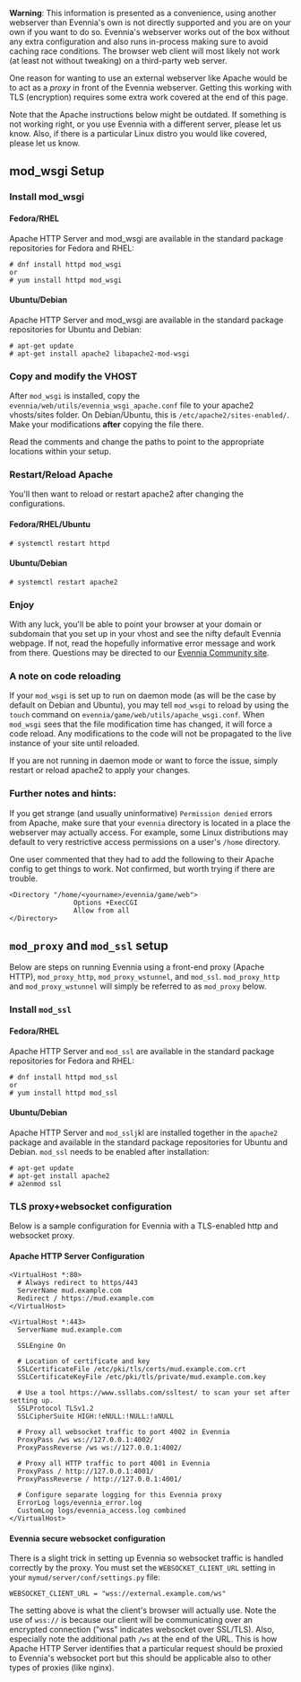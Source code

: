 
**Warning**: This information is presented as a convenience, using another webserver than Evennia's
own is not directly supported and you are on your own if you want to do so.  Evennia's webserver
works out of the box without any extra configuration and also runs in-process making sure to avoid
caching race conditions. The browser web client will most likely not work (at least not without
tweaking) on a third-party web server.

One reason for wanting to use an external webserver like Apache would be to act as a *proxy* in
front of the Evennia webserver. Getting this working with TLS (encryption) requires some extra work
covered at the end of this page. 

Note that the Apache instructions below might be outdated. If something is not working right, or you
use Evennia with a different server, please let us know. Also, if there is a particular Linux distro
you would like covered, please let us know.

## mod_wsgi Setup

### Install mod_wsgi

#### Fedora/RHEL
Apache HTTP Server and mod_wsgi are available in the standard package repositories for Fedora and RHEL:
```
# dnf install httpd mod_wsgi
or
# yum install httpd mod_wsgi
```

#### Ubuntu/Debian
Apache HTTP Server and mod_wsgi are available in the standard package repositories for Ubuntu and Debian:
```
# apt-get update
# apt-get install apache2 libapache2-mod-wsgi
```

### Copy and modify the VHOST

After `mod_wsgi` is installed, copy the `evennia/web/utils/evennia_wsgi_apache.conf` file to your
apache2 vhosts/sites folder. On Debian/Ubuntu, this is `/etc/apache2/sites-enabled/`. Make your
modifications **after** copying the file there.

Read the comments and change the paths to point to the appropriate locations within your setup.

### Restart/Reload Apache

You'll then want to reload or restart apache2 after changing the configurations.

#### Fedora/RHEL/Ubuntu
```
# systemctl restart httpd
```

#### Ubuntu/Debian
```
# systemctl restart apache2
```

### Enjoy

With any luck, you'll be able to point your browser at your domain or subdomain that you set up in
your vhost and see the nifty default Evennia webpage. If not, read the hopefully informative error
message and work from there. Questions may be directed to our [Evennia Community
site](http://evennia.com).

### A note on code reloading

If your `mod_wsgi` is set up to run on daemon mode (as will be the case by default on Debian and
Ubuntu), you may tell `mod_wsgi` to reload by using the `touch` command on
`evennia/game/web/utils/apache_wsgi.conf`. When `mod_wsgi` sees that the file modification time has
changed, it will force a code reload. Any modifications to the code will not be propagated to the
live instance of your site until reloaded.

If you are not running in daemon mode or want to force the issue, simply restart or reload apache2 to apply your changes.

### Further notes and hints:

If you get strange (and usually uninformative) `Permission denied` errors from Apache, make sure
that your `evennia` directory is located in a place the webserver may actually access. For example,
some Linux distributions may default to very restrictive access permissions on a user's `/home`
directory. 

One user commented that they had to add the following to their Apache config to get things to work.
Not confirmed, but worth trying if there are trouble.

    <Directory "/home/<yourname>/evennia/game/web">
                    Options +ExecCGI
                    Allow from all
    </Directory>

## `mod_proxy` and `mod_ssl` setup

Below are steps on running Evennia using a front-end proxy (Apache HTTP), `mod_proxy_http`,
`mod_proxy_wstunnel`, and `mod_ssl`. `mod_proxy_http` and `mod_proxy_wstunnel` will simply be referred to as
`mod_proxy` below. 

### Install `mod_ssl`

#### Fedora/RHEL

Apache HTTP Server and `mod_ssl` are available in the standard package repositories for Fedora and RHEL:

```
# dnf install httpd mod_ssl
or
# yum install httpd mod_ssl

```

#### Ubuntu/Debian

Apache HTTP Server and `mod_sslj`kl are installed together in the `apache2` package and available in the
standard package repositories for Ubuntu and Debian. `mod_ssl` needs to be enabled after installation:

```
# apt-get update
# apt-get install apache2 
# a2enmod ssl

```

### TLS proxy+websocket configuration

Below is a sample configuration for Evennia with a TLS-enabled http and websocket proxy.

#### Apache HTTP Server Configuration

```
<VirtualHost *:80>
  # Always redirect to https/443
  ServerName mud.example.com
  Redirect / https://mud.example.com
</VirtualHost>

<VirtualHost *:443>
  ServerName mud.example.com
  
  SSLEngine On
  
  # Location of certificate and key
  SSLCertificateFile /etc/pki/tls/certs/mud.example.com.crt
  SSLCertificateKeyFile /etc/pki/tls/private/mud.example.com.key
  
  # Use a tool https://www.ssllabs.com/ssltest/ to scan your set after setting up.
  SSLProtocol TLSv1.2
  SSLCipherSuite HIGH:!eNULL:!NULL:!aNULL
  
  # Proxy all websocket traffic to port 4002 in Evennia
  ProxyPass /ws ws://127.0.0.1:4002/
  ProxyPassReverse /ws ws://127.0.0.1:4002/
  
  # Proxy all HTTP traffic to port 4001 in Evennia
  ProxyPass / http://127.0.0.1:4001/
  ProxyPassReverse / http://127.0.0.1:4001/
  
  # Configure separate logging for this Evennia proxy
  ErrorLog logs/evennia_error.log
  CustomLog logs/evennia_access.log combined
</VirtualHost>
```

#### Evennia secure websocket configuration

There is a slight trick in setting up Evennia so websocket traffic is handled correctly by the
proxy. You must set the `WEBSOCKET_CLIENT_URL` setting in your `mymud/server/conf/settings.py` file:

```
WEBSOCKET_CLIENT_URL = "wss://external.example.com/ws"
```

The setting above is what the client's browser will actually use. Note the use of `wss://` is
because our client will be communicating over an encrypted connection ("wss" indicates websocket
over SSL/TLS). Also, especially note the additional path `/ws` at the end of the URL. This is how
Apache HTTP Server identifies that a particular request should be proxied to Evennia's websocket
port but this should be applicable also to other types of proxies (like nginx). 
